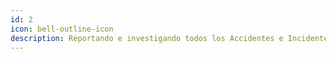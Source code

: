 ```yaml
---
id: 2
icon: bell-outline-icon
description: Reportando e investigando todos los Accidentes e Incidentes.
---
```

